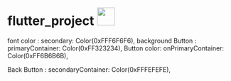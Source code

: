 # flutter_project   <img src="https://user-images.githubusercontent.com/10919051/178402698-b81b894c-6836-4da1-b465-6377594629e2.png" width="40" height="40">




font color : secondary: Color(0xFFF6F6F6),
background Button : primaryContainer: Color(0xFF323234),
Button color: onPrimaryContainer: Color(0xFF6B6B6B),

Back Button : secondaryContainer: Color(0xFFFEFEFE),